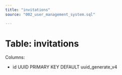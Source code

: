 ```yaml
---
title: "invitations"
source: "002_user_management_system.sql"

---
```


# Table: invitations

Columns:

- id UUID PRIMARY KEY DEFAULT uuid_generate_v4
